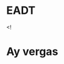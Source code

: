# EADT
<!<!DOCTYPE html>
<HTML>

<head>
<title> Hola </title>
<body> <h1>Ay vergas</h1>
</body>

  </html>
